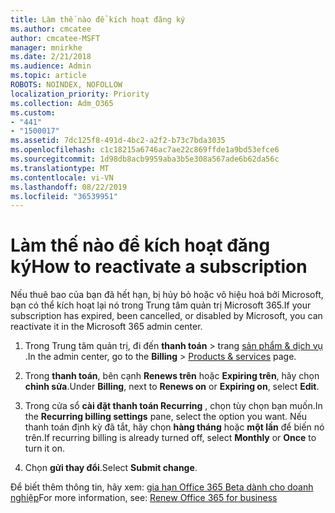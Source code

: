 ```yaml
---
title: Làm thế nào để kích hoạt đăng ký
ms.author: cmcatee
author: cmcatee-MSFT
manager: mnirkhe
ms.date: 2/21/2018
ms.audience: Admin
ms.topic: article
ROBOTS: NOINDEX, NOFOLLOW
localization_priority: Priority
ms.collection: Adm_O365
ms.custom:
- "441"
- "1500017"
ms.assetid: 7dc125f8-491d-4bc2-a2f2-b73c7bda3035
ms.openlocfilehash: c1c18215a6746ac7ae22c869ffde1a9bd53efce6
ms.sourcegitcommit: 1d98db8acb9959aba3b5e308a567ade6b62da56c
ms.translationtype: MT
ms.contentlocale: vi-VN
ms.lasthandoff: 08/22/2019
ms.locfileid: "36539951"
---
```

# <a name="how-to-reactivate-a-subscription"></a><span data-ttu-id="d2795-102">Làm thế nào để kích hoạt đăng ký</span><span class="sxs-lookup"><span data-stu-id="d2795-102">How to reactivate a subscription</span></span>

<span data-ttu-id="d2795-103">Nếu thuê bao của bạn đã hết hạn, bị hủy bỏ hoặc vô hiệu hoá bởi Microsoft, bạn có thể kích hoạt lại nó trong Trung tâm quản trị Microsoft 365.</span><span class="sxs-lookup"><span data-stu-id="d2795-103">If your subscription has expired, been cancelled, or disabled by Microsoft, you can reactivate it in the Microsoft 365 admin center.</span></span>
  
1. <span data-ttu-id="d2795-104">Trong Trung tâm quản trị, đi đến **thanh toán** \> trang [sản phẩm & dịch vụ](https://go.microsoft.com/fwlink/p/?linkid=842054) .</span><span class="sxs-lookup"><span data-stu-id="d2795-104">In the admin center, go to the **Billing** \> [Products & services](https://go.microsoft.com/fwlink/p/?linkid=842054) page.</span></span>

2. <span data-ttu-id="d2795-105">Trong **thanh toán**, bên cạnh **Renews trên** hoặc **Expiring trên**, hãy chọn **chỉnh sửa**.</span><span class="sxs-lookup"><span data-stu-id="d2795-105">Under **Billing**, next to **Renews on** or **Expiring on**, select **Edit**.</span></span>

3. <span data-ttu-id="d2795-106">Trong cửa sổ **cài đặt thanh toán Recurring** , chọn tùy chọn bạn muốn.</span><span class="sxs-lookup"><span data-stu-id="d2795-106">In the **Recurring billing settings** pane, select the option you want.</span></span> <span data-ttu-id="d2795-107">Nếu thanh toán định kỳ đã tắt, hãy chọn **hàng tháng** hoặc **một lần** để biến nó trên.</span><span class="sxs-lookup"><span data-stu-id="d2795-107">If recurring billing is already turned off, select **Monthly** or **Once** to turn it on.</span></span>

4. <span data-ttu-id="d2795-108">Chọn **gửi thay đổi**.</span><span class="sxs-lookup"><span data-stu-id="d2795-108">Select **Submit change**.</span></span>

<span data-ttu-id="d2795-109">Để biết thêm thông tin, hãy xem: [gia hạn Office 365 Beta dành cho doanh nghiệp](https://docs.microsoft.com/office365/admin/subscriptions-and-billing/renew-your-subscription)</span><span class="sxs-lookup"><span data-stu-id="d2795-109">For more information, see: [Renew Office 365 for business](https://docs.microsoft.com/office365/admin/subscriptions-and-billing/renew-your-subscription)</span></span>